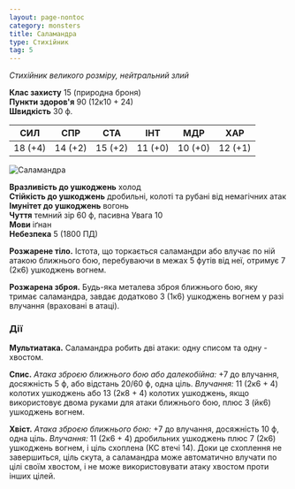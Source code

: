 ```yaml
---
layout: page-nontoc
category: monsters
title: Саламандра
type: Стихійник
tag: 5
---
```


_Стихійник великого розміру, нейтральний злий_

**Клас захисту** 15 (природна броня)    
**Пункти здоров'я** 90 (12к10 + 24)    
**Швидкість** 30 ф.

| СИЛ     | СПР     | СТА     | ІНТ     | МДР     | ХАР     |
| ------- | ------- | ------- | ------- | ------- | ------- |
| 18 (+4) | 14 (+2) | 15 (+2) | 11 (+0) | 10 (+0) | 12 (+1) |

![Саламандра](https://www.dndbeyond.com/avatars/thumbnails/30835/805/1000/1000/638063921868615940.png)

**Вразливість до ушкоджень** холод    
**Стійкість до ушкоджень** дробильні, колоті та рубані від немагічних атак    
**Імунітет до ушкоджень** вогонь    
**Чуття** темний зір 60 ф, пасивна Увага 10    
**Мови** іґнан    
**Небезпека** 5 (1800 ПД)

**Розжарене тіло.** Істота, що торкається саламандри або влучає по ній атакою ближнього бою, перебуваючи в межах 5 футів від неї, отримує 7 (2к6) ушкоджень вогнем.    

**Розжарена зброя.** Будь-яка металева зброя ближнього бою, яку тримає саламандра, завдає додатково 3 (1к6) ушкоджень вогнем у разі влучання (враховані в атаці).

### Дії
**Мультиатака.** Саламандра робить дві атаки: одну списом та одну - хвостом.    

**Спис.** _Атака зброєю ближнього бою або _далекобійна:__ +7 до влучання, досяжність 5 ф, або відстань 20/60 ф, одна ціль. _Влучання:_ 11 (2к6 + 4) колотих ушкоджень або 13 (2к8 + 4) колотих ушкоджень, якщо використовує двома руками для атаки ближнього бою, плюс 3 (йк6) ушкоджень вогнем.    

**Хвіст.** _Атака зброєю ближнього бою:_ +7 до влучання, досяжність 10 ф, одна ціль. _Влучання:_ 11 (2к6 + 4) дробильних ушкоджень плюс 7 (2к6) ушкоджень вогнем, і ціль схоплена (КС втечі 14). Доки це схоплення не завершиться, ціль скута, а саламандра може автоматично влучати по цілі своїм хвостом, і не може використовувати атаку хвостом проти інших цілей.

